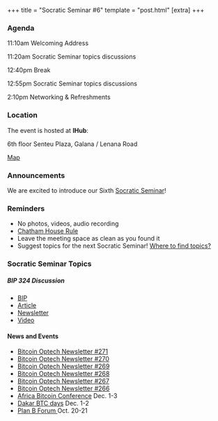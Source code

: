  +++
 title = "Socratic Seminar #6"
 template = "post.html"
 [extra]
 +++

 ### Agenda

 11:10am Welcoming Address

 11:20am Socratic Seminar topics discussions

 12:40pm Break

 12:55pm Socratic Seminar topics discussions

 2:10pm Networking & Refreshments

 ### Location

 The event is hosted at **IHub**:

 6th floor Senteu Plaza, 
 Galana / Lenana Road 

 [Map](https://www.google.com/maps/place/iHub/@-1.2891199,36.7809786,17z/data=!3m1!4b1!4m5!3m4!1s0x182f109996536c39:0x4eb6d6e1e16b4153!8m2!3d-1.2891199!4d36.7831673)  


 ### Announcements

 We are excited to introduce our Sixth [Socratic Seminar](/about)!

 ### Reminders

   - No photos, videos, audio recording
   - [Chatham House Rule](https://www.chathamhouse.org/about-us/chatham-house-rule)
   - Leave the meeting space as clean as you found it
   - Suggest topics for the next Socratic Seminar! [Where to find topics?](/about/find-topics)

 ### Socratic Seminar Topics

   ##### BIP 324 Discussion
   - [BIP](https://github.com/bitcoin/bips/blob/master/bip-0324.mediawiki)
   - [Article](https://thebitcoinmanual.com/articles/what-is-bip324/)
   - [Newsletter](https://bitcoinops.org/en/topics/v2-p2p-transport/)
   - [Video](https://www.youtube.com/watch?v=7J7EfqknVpM)

    

 #### News and Events

   - [Bitcoin Optech Newsletter #271](https://bitcoinops.org/en/newsletters/2023/10/04/)
   - [Bitcoin Optech Newsletter #270](https://bitcoinops.org/en/newsletters/2023/09/27/)
   - [Bitcoin Optech Newsletter #269](https://bitcoinops.org/en/newsletters/2023/09/20/)
   - [Bitcoin Optech Newsletter #268](https://bitcoinops.org/en/newsletters/2023/09/13/)
   - [Bitcoin Optech Newsletter #267](https://bitcoinops.org/en/newsletters/2023/09/06/)
   - [Bitcoin Optech Newsletter #266](https://bitcoinops.org/en/newsletters/2023/08/30/)
   - [Africa Bitcoin Conference](https://www.afrobitcoin.org) Dec. 1-3
   - [Dakar BTC days](https://dakarbitcoindays.com/) Dec. 1-2
   - [Plan B Forum ](https://planb.lugano.ch/planb-forum/) Oct. 20-21